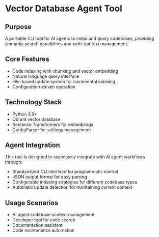 # Vector Database Agent Tool

## Purpose
A portable CLI tool for AI agents to index and query codebases, providing semantic search capabilities and code context management.

## Core Features
- Code indexing with chunking and vector embedding
- Natural language query interface
- File-based update system for incremental indexing
- Configuration-driven operation

## Technology Stack
- Python 3.9+
- Qdrant vector database
- Sentence Transformers for embeddings
- ConfigParser for settings management

## Agent Integration
This tool is designed to seamlessly integrate with AI agent workflows through:
- Standardized CLI interface for programmatic control
- JSON output format for easy parsing
- Configurable indexing strategies for different codebase types
- Automatic update detection for maintaining current context
## Usage Scenarios
- AI agent codebase context management
- Developer tool for code search
- Documentation assistant
- Code maintenance automation